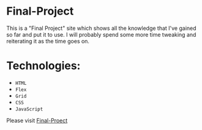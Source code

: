 # Final-Project

This is a "Final Project" site which shows all the knowledge that I've gained so far and put it to use. I will probably spend some more time tweaking and reiterating it as the time goes on.

# Technologies:

- `HTML`
- `Flex`
- `Grid`
- `CSS`
- `JavaScript`

Please visit [Final-Proect](https://raju-final-project.netlify.app/)
